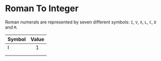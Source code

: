 # Roman To Integer

Roman numerals are represented by seven different symbols: ```I```, ```V```, ```X```, ```L```, ```C```, ```D``` and ```M```.



| Symbol |      Value     |
|----------|:-------------:|
| I |  1 |
|  |     | 
|  |  |


